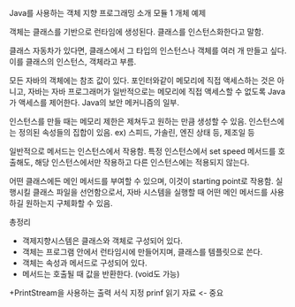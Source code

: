Java를 사용하는 객체 지향 프로그래밍 소개
모듈 1
개체 예제

객체는 클래스를 기반으로 런타임에 생성된다.
클래스를 인스턴스화한다고 말함.

클래스 자동차가 있다면, 클래스에서 그 타입의 인스턴스나 객체를 여러 개 만들고 싶다.
이를 클래스의 인스턴스, 객체라고 부름.

모든 자바의 객체에는 참조 값이 있다. 포인터와같이 메모리에 직접 액세스하는 것은 아니고, 자바는 자바 프로그래머가 일반적으로는 메모리에 직접 액세스할 수 없도록 Java가 액세스를 제어한다. Java의 보안 메커니즘의 일부.

인스턴스를 만들 때는 메모리 제한은 제쳐두고 원하는 만큼 생성할 수 있음.
인스턴스에는 정의된 속성들의 집합이 있음.
ex) 스피드, 가솔린, 엔진 상태 등, 제조일 등

일반적으로 메서드는 인스턴스에서 작용함. 특정 인스턴스에서 set speed 메서드를 호출해도, 해당 인스턴스에서만 작용하고 다른 인스턴스에는 적용되지 않는다.

어떤 클래스에든 메인 메서드를 부여할 수 있으며, 이것이 starting point로 작용함.
실행시킬 클래스 파일을 선언함으로서, 자바 시스템을 실행할 때 어떤 메인 메서드를 사용하길 원하는지 구체화할 수 있음.

총정리
- 객제지향시스템은 클래스와 객체로 구성되어 있다.
- 객체는 프로그램 안에서 런타임시에 만들어지며, 클래스를 템플릿으로 쓴다.
- 객체는 속성과 메서드로 구성되어 있다.
- 메서드는 호출될 때 값을 반환한다. (void도 가능)

+PrintStream을 사용하는 출력 서식 지정 prinf 읽기 자료 <- 중요